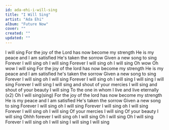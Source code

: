 ```yaml
---
id: ada-ehi-i-will-sing
title: "I Will Sing"
artist: "Ada Ehi"
album: "Future Now"
cover: ""
created: ""
updated: ""
---
```


I will sing
For the joy of the Lord has now become my strength
He is my peace and I am satisfied
He's taken the sorrow
Given a new song to sing
Forever I will sing oh I will sing
Forever I will sing oh I will sing
Oh wow
Oh wow
I will sing
For the joy of the lord has now become my strength
He is my peace and I am satisfied
he's taken the sorrow
Given a new song to sing
Forever I will sing oh I will sing
Forever I will sing oh I will sing
I will sing
I will sing
Forever I will sing
I will sing and shout of your mercies
I will sing and shout of your beauty
I will sing
To the one in whom I live and live eternally (x2)
Oh I will
sing(sing)
For the joy of the lord has now become my strength
He is my peace and I am satisfied
He's taken the sorrow
Given a new song to sing
Forever I will sing oh I will sing
Forever I will sing oh I will sing
Forever I will sing oh I will sing
Of your mercies I will sing
Of your beauty  I will sing
Ohhh forever I will sing oh I will sing
Oh I will sing
Oh I will sing
Forever I will sing oh I will sing
I will sing
I will sing
